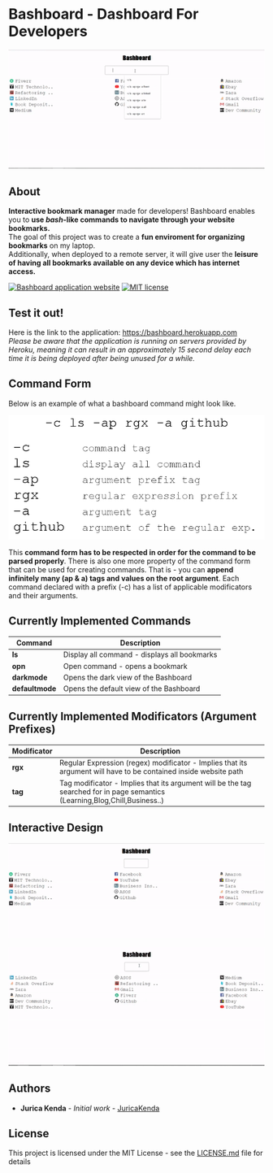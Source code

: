 # Bashboard - Dashboard For Developers
![](/visuals/Bashboard-command-example.gif)

## About
**Interactive bookmark manager** made for developers! Bashboard enables you to **use _bash_-like commands to navigate through your website bookmarks.**  
The goal of this project was to create a **fun enviroment for organizing bookmarks** on my laptop.  
Additionally, when deployed to a remote server, it will give user the **leisure of having all bookmarks available on any device which has internet access.**

[![Bashboard application website](https://img.shields.io/website-up-down-green-red/https/naereen.github.io.svg)](https://bashboard.herokuapp.com)
[![MIT license](http://img.shields.io/badge/license-MIT-brightgreen.svg)](http://opensource.org/licenses/MIT)

## Test it out!
Here is the link to the application: https://bashboard.herokuapp.com  
*Please be aware that the application is running on servers provided by Heroku, meaning it can result in an approximately 15 second delay each time it is being deployed after being unused for a while.*

## Command Form
Below is an example of what a bashboard command might look like.  

![](/visuals/Bashboard%20-%20command%20example.png)

This **command form has to be respected in order for the command to be parsed properly**. There is also one more property of the command form that can be used for creating commands. That is - you can **append infinitely many (ap & a) tags and values on the root argument**.
Each command declared with a prefix (-c) has a list of applicable modificators and their arguments.

## Currently Implemented Commands
| Command | Description |
| --- | --- |
| **ls**  | Display all command - displays all bookmarks | 
| **opn**  | Open command - opens a bookmark | 
| **darkmode** | Opens the dark view of the Bashboard |
| **defaultmode** | Opens the default view of the Bashboard |


## Currently Implemented Modificators (Argument Prefixes)
| Modificator | Description |
| --- | --- |
| **rgx** | Regular Expression (regex) modificator - Implies that its argument will have to be contained inside website path  |
| **tag** | Tag modificator - Implies that its argument will be the tag searched for in page semantics (Learning,Blog,Chill,Business..)|



## Interactive Design
![](/visuals/Bashboard-welcomescreen.gif)

![](/visuals/Bashboard-open-page.gif)



## Authors

* **Jurica Kenda** - *Initial work* - [JuricaKenda](https://github.com/juricaKenda)

## License

This project is licensed under the MIT License - see the [LICENSE.md](LICENSE.md) file for details
